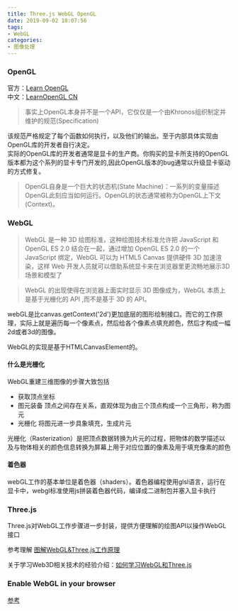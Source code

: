 ```yaml
---
title: Three.js WebGL OpenGL
date: 2019-09-02 18:07:56
tags:
- WebGL
categories: 
- 图像处理
---
```

### OpenGL
官方：[Learn OpenGL](https://learnopengl.com/)<br>
中文：[LearnOpenGL CN](https://learnopengl-cn.github.io/)

> 事实上OpenGL本身并不是一个API，它仅仅是一个由Khronos组织制定并维护的规范(Specification)

该规范严格规定了每个函数如何执行，以及他们的输出。至于内部具体实现由OpenGL库的开发者自行决定。<br>
实际的OpenGL库的开发者通常是显卡的生产商。你购买的显卡所支持的OpenGL版本都为这个系列的显卡专门开发的,因此OpenGL版本的bug通常以升级显卡驱动的方式修复。

>OpenGL自身是一个巨大的状态机(State Machine)：一系列的变量描述OpenGL此刻应当如何运行。OpenGL的状态通常被称为OpenGL上下文(Context)。
### WebGL
>WebGL 是一种 3D 绘图标准，这种绘图技术标准允许把 JavaScript 和 OpenGL ES 2.0 结合在一起，通过增加 OpenGL ES 2.0 的一个 JavaScript 绑定，WebGL 可以为 HTML5 Canvas 提供硬件 3D 加速渲染，这样 Web 开发人员就可以借助系统显卡来在浏览器里更流畅地展示3D场景和模型了

>WebGL 的出现使得在浏览器上面实时显示 3D 图像成为，WebGL 本质上是基于光栅化的 API ,而不是基于 3D 的 API。

webGL是比canvas.getContext('2d')更加底层的图形绘制接口。而它的工作原理，实际上就是遍历每一个像素点，然后给各个像素点填充颜色，然后才构成一幅2d或者3d的图像。

WebGL的实现是基于HTMLCanvasElement的。

#### 什么是光栅化
WebGL重建三维图像的步骤大致包括
+ 获取顶点坐标
+ 图元装备 顶点之间存在关系，直观体现为由三个顶点构成一个三角形，称为图元
+ 光栅化 将图元进一步具象填充，生成片元

光栅化（Rasterization）是把顶点数据转换为片元的过程，把物体的数学描述以及与物体相关的颜色信息转换为屏幕上用于对应位置的像素及用于填充像素的颜色

#### 着色器
webGL工作的基本单位是着色器（shaders）。着色器编程使用glsl语言，运行在显卡中，webgl标准使用js拼装着色器代码，编译成二进制包并塞入显卡执行

### Three.js
Three.js对WebGL工作步骤进一步封装，提供方便理解的绘图API以操作WebGL接口

参考理解 [图解WebGL&Three.js工作原理](https://www.cnblogs.com/wanbo/p/6754066.html)

关于学习Web3D相关技术的经验介绍：[如何学习WebGL和Three.js](http://www.yanhuangxueyuan.com/doc/Three.js/learnWebGLThreejs.html)

### Enable WebGL in your browser

[参考](https://superuser.com/questions/836832/how-can-i-enable-webgl-in-my-browser)